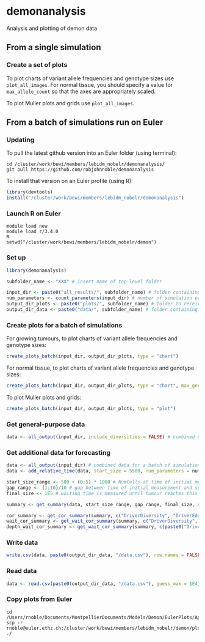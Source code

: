 demonanalysis
========

Analysis and plotting of demon data

## From a single simulation

### Create a set of plots

To plot charts of variant allele frequencies and genotype sizes use `plot_all_images`. For normal tissue, you should specify a value for `max_allele_count` so that the axes are appropriately scaled.

To plot Muller plots and grids use `plot_all_images`.

## From a batch of simulations run on Euler

### Updating

To pull the latest github version into an Euler folder (using terminal):

```
cd /cluster/work/bewi/members/lebidm_nobelr/demonanalysis/
git pull https://github.com/robjohnnoble/demonanalysis
```

To install that version on an Euler profile (using R):

``` r
library(devtools)
install("/cluster/work/bewi/members/lebidm_nobelr/demonanalysis")
```

### Launch R on Euler

```
module load new
module load r/3.4.0
R
setwd("/cluster/work/bewi/members/lebidm_nobelr/demon")
```

### Set up

``` r
library(demonanalysis)

subfolder_name <- "XXX" # insert name of top-level folder

input_dir <- paste0("all_results/", subfolder_name) # folder containing results of the batch
num_parameters <- count_parameters(input_dir) # number of simulation parameters (first columns in data)
output_dir_plots <- paste0("plots/", subfolder_name) # folder to receive image files
output_dir_data <- paste0("data/", subfolder_name) # folder containing data files
```

### Create plots for a batch of simulations

For growing tumours, to plot charts of variant allele frequencies and genotype sizes:

``` r
create_plots_batch(input_dir, output_dir_plots, type = "chart")
```

For normal tissue, to plot charts of variant allele frequencies and genotype sizes:

``` r
create_plots_batch(input_dir, output_dir_plots, type = "chart", max_genotype_size = 50, max_allele_count = 50)
```

To plot Muller plots and grids:

``` r
create_plots_batch(input_dir, output_dir_plots, type = "plot")
```

### Get general-purpose data

``` r
data <- all_output(input_dir, include_diversities = FALSE) # combined data for a batch of simulations, excluding diversity columns
```

### Get additional data for forecasting

``` r
data <- all_output(input_dir) # combined data for a batch of simulations, including diversity columns
data <- add_relative_time(data, start_size = 5500, num_parameters = num_parameters) # add columns useful for plotting trajectories

start_size_range <- 500 + (0:5) * 1000 # NumCells at time of initial measurement for forecasting
gap_range <- (1:10)/10 # gap between time of initial measurement and second measurement
final_size <- 1E5 # waiting time is measured until tumour reaches this NumCells value

summary <- get_summary(data, start_size_range, gap_range, final_size, num_parameters = num_parameters) # summary data for each simulation, for each combination of gap and final_size

cor_summary <- get_cor_summary(summary, c("DriverDiversity", "DriverEdgeDiversity"), num_parameters = num_parameters, min_count = 5) # summary dataframe of correlations with "outcome", including all cells
wait_cor_summary <- get_wait_cor_summary(summary, c("DriverDiversity", "DriverEdgeDiversity"), num_parameters = num_parameters, min_count = 5) # summary dataframe of correlations with "waiting_time", including all cells
depth_wait_cor_summary <- get_wait_cor_summary(summary, c(paste0("DriverDiversityFrom1SamplesAtDepth", 0:10), paste0("DriverDiversityFrom4SamplesAtDepth", 0:10)), num_parameters, min_count = 5) # summary dataframe of correlations with "waiting_time" for different biopsy protocols
```

### Write data

``` r
write.csv(data, paste0(output_dir_data, "/data.csv"), row.names = FALSE)
```

### Read data

``` r
data <- read.csv(paste0(output_dir_data, "/data.csv"), guess_max = 1E4) # large value of guess_max improves guessing of column types
```

### Copy plots from Euler

```
cd /Users/rnoble/Documents/MontpellierDocuments/Models/Demon/EulerPlots/April_6th_batch1/Charts
scp -r rnoble@euler.ethz.ch:/cluster/work/bewi/members/lebidm_nobelr/demon/plots/April_6th_batch1/chart* ./
```



